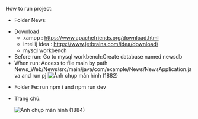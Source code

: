How to run project:

- Folder News:
+ Download
  + xampp : https://www.apachefriends.org/download.html
  + intellij idea : https://www.jetbrains.com/idea/download/
  + mysql workbench
+ Before run:
Go to mysql workbench:Create database named newsdb
+ When run:
Access to file main by path News_Web/News/src/main/java/com/example/News/NewsApplication.java and run pj
![Ảnh chụp màn hình (1882)](https://github.com/user-attachments/assets/006e3b65-a188-4780-8485-e96531941567)

- Folder Fe: run npm i and npm run dev
- Trang chủ:

  ![Ảnh chụp màn hình (1884)](https://github.com/user-attachments/assets/9bae7dad-6722-4538-add6-d4ad517f743a)

